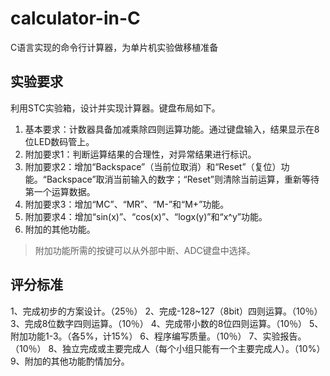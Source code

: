 # calculator-in-C

C语言实现的命令行计算器，为单片机实验做移植准备

## 实验要求

利用STC实验箱，设计并实现计算器。键盘布局如下。
 
1. 	基本要求：计数器具备加减乘除四则运算功能。通过键盘输入，结果显示在8位LED数码管上。
2. 	附加要求1：判断运算结果的合理性，对异常结果进行标识。
3. 	附加要求2：增加“Backspace”（当前位取消）和“Reset”（复位）功能。“Backspace”取消当前输入的数字；“Reset”则清除当前运算，重新等待第一个运算数据。
4. 	附加要求3：增加“MC”、“MR”、“M-”和“M+”功能。
5. 	附加要求4：增加“sin(x)”、“cos(x)”、“logx(y)”和“x^y”功能。
6. 	附加的其他功能。
> 附加功能所需的按键可以从外部中断、ADC键盘中选择。

## 评分标准

1、完成初步的方案设计。（25％）
2、完成-128~127（8bit）四则运算。（10％）
3、完成8位数字四则运算。（10％）
4、完成带小数的8位四则运算。（10％）
5、附加功能1-3。（各5%，计15%）
6、程序编写质量。（10％）
7、实验报告。（10％）
8、独立完成或主要完成人（每个小组只能有一个主要完成人）。（10%）
9、附加的其他功能酌情加分。
